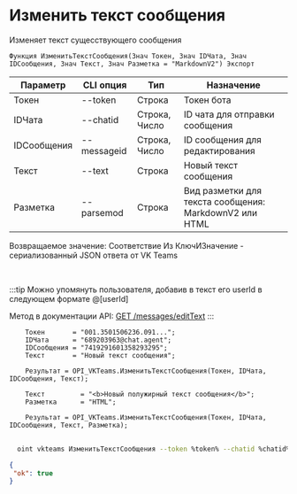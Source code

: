 ﻿---
sidebar_position: 4
---

# Изменить текст сообщения
 Изменяет текст сущесствующего сообщения



`Функция ИзменитьТекстСообщения(Знач Токен, Знач IDЧата, Знач IDСообщения, Знач Текст, Знач Разметка = "MarkdownV2") Экспорт`

  | Параметр | CLI опция | Тип | Назначение |
  |-|-|-|-|
  | Токен | --token | Строка | Токен бота |
  | IDЧата | --chatid | Строка, Число | ID чата для отправки сообщения |
  | IDСообщения | --messageid | Строка, Число | ID сообщения для редактирования |
  | Текст | --text | Строка | Новый текст сообщения |
  | Разметка | --parsemod | Строка | Вид разметки для текста сообщения: MarkdownV2 или HTML |

  
  Возвращаемое значение:   Соответствие Из КлючИЗначение - сериализованный JSON ответа от VK Teams

<br/>

:::tip
Можно упомянуть пользователя, добавив в текст его userId в следующем формате @[userId]

 Метод в документации API: [GET /messages/editText](https://teams.vk.com/botapi/#/messages/get_messages_editText)
:::
<br/>


```bsl title="Пример кода"
    Токен       = "001.3501506236.091...";
    IDЧата      = "689203963@chat.agent";
    IDСообщения = "7419291601358293295";
    Текст       = "Новый текст сообщения";

    Результат = OPI_VKTeams.ИзменитьТекстСообщения(Токен, IDЧата, IDСообщения, Текст);

    Текст         = "<b>Новый полужирный текст сообщения</b>";
    Разметка      = "HTML";

    Результат = OPI_VKTeams.ИзменитьТекстСообщения(Токен, IDЧата, IDСообщения, Текст, Разметка);
```



```sh title="Пример команды CLI"
    
  oint vkteams ИзменитьТекстСообщения --token %token% --chatid %chatid% --messageid %messageid% --text %text% --parsemod %parsemod%

```

```json title="Результат"
{
 "ok": true
}
```
